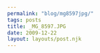```yaml
---
permalink: "blog/mg8597jpg/"
tags: posts
title: _MG_8597.JPG
date: 2009-12-22
layout: layouts/post.njk
---
```


